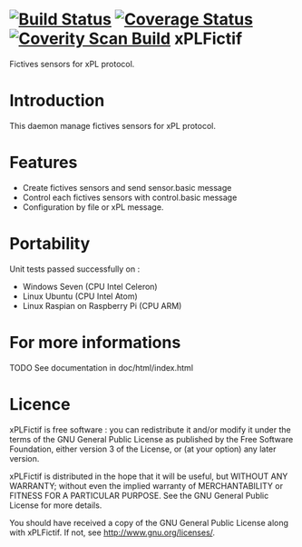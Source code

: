 [![Build Status](https://travis-ci.org/FragJage/xPLFictif.svg?branch=master)](https://travis-ci.org/FragJage/xPLFictif)
[![Coverage Status](https://coveralls.io/repos/github/FragJage/xPLFictif/badge.svg?branch=master&bust=1)](https://coveralls.io/github/FragJage/xPLFictif?branch=master)
[![Coverity Scan Build](https://scan.coverity.com/projects/9698/badge.svg)](https://scan.coverity.com/projects/9698)
xPLFictif
===========
Fictives sensors for xPL protocol. 

Introduction
============
This daemon manage fictives sensors for xPL protocol.  

Features
========
 - Create fictives sensors and send sensor.basic message
 - Control each fictives sensors with control.basic message  
 - Configuration by file or xPL message.  
 
Portability
===========
Unit tests passed successfully on :
 - Windows Seven (CPU Intel Celeron)
 - Linux Ubuntu (CPU Intel Atom)
 - Linux Raspian on Raspberry Pi (CPU ARM)

For more informations
=====================
TODO See documentation in doc/html/index.html

Licence
=======
xPLFictif is free software : you can redistribute it and/or modify it under the terms of the GNU General Public License as published by the Free Software Foundation, either version 3 of the License, or (at your option) any later version.

xPLFictif is distributed in the hope that it will be useful, but WITHOUT ANY WARRANTY; without even the implied warranty of MERCHANTABILITY or FITNESS FOR A PARTICULAR PURPOSE. See the GNU General Public License for more details.

You should have received a copy of the GNU General Public License along with xPLFictif. If not, see http://www.gnu.org/licenses/.
